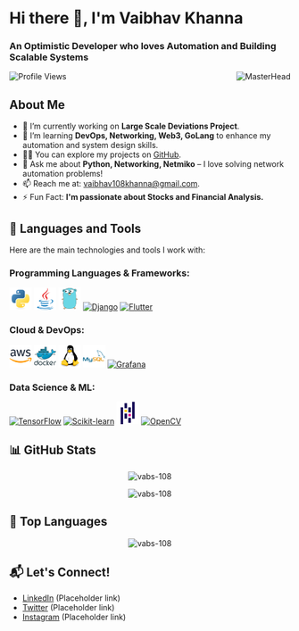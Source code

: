 # Hi there 👋, I'm Vaibhav Khanna
### An Optimistic Developer who loves Automation and Building Scalable Systems

<!-- Flex container to align the profile views and GIF properly -->
<div style="display: flex; justify-content: space-between; align-items: center; margin-bottom: 0;">

  <!-- Profile Views aligned to the left -->
  <p align="left" style="margin: 0; padding-right: 10px;">
    <img src="https://komarev.com/ghpvc/?username=vabs-108&label=Profile%20views&color=0e75b6&style=flat" alt="Profile Views" />
  </p>
  
  <!-- Profile GIF aligned to the right -->
  <p align="right" style="margin: 0;">
    <img src="https://media0.giphy.com/media/qgQUggAC3Pfv687qPC/200w.gif?cid=6c09b952rsofwhmoh6v4qhi2gz6uyguz1rk15hsjygxs6jwi&ep=v1_gifs_search&rid=200w.gif&ct=g" alt="MasterHead">
  </p>

</div>

## About Me
- 🔭 I’m currently working on **Large Scale Deviations Project**.
- 🌱 I’m learning **DevOps, Networking, Web3, GoLang** to enhance my automation and system design skills.
- 👨‍💻 You can explore my projects on [GitHub](https://github.com/Vabs-108).
- 💬 Ask me about **Python, Networking, Netmiko** – I love solving network automation problems!
- 📫 Reach me at: [vaibhav108khanna@gmail.com](mailto:vaibhav108khanna@gmail.com).
- ⚡ Fun Fact: **I'm passionate about Stocks and Financial Analysis.**

## 🔧 Languages and Tools

Here are the main technologies and tools I work with:

### Programming Languages & Frameworks:
<p align="left">
  <a href="https://www.python.org" target="_blank"><img src="https://raw.githubusercontent.com/devicons/devicon/master/icons/python/python-original.svg" alt="Python" width="40" height="40" /></a>
  <a href="https://www.java.com" target="_blank"><img src="https://raw.githubusercontent.com/devicons/devicon/master/icons/java/java-original.svg" alt="Java" width="40" height="40" /></a>
  <a href="https://golang.org" target="_blank"><img src="https://raw.githubusercontent.com/devicons/devicon/master/icons/go/go-original.svg" alt="Go" width="40" height="40" /></a>
  <a href="https://www.djangoproject.com/" target="_blank"><img src="https://cdn.worldvectorlogo.com/logos/django.svg" alt="Django" width="40" height="40" /></a>
  <a href="https://flutter.dev" target="_blank"><img src="https://www.vectorlogo.zone/logos/flutterio/flutterio-icon.svg" alt="Flutter" width="40" height="40" /></a>
</p>

### Cloud & DevOps:
<p align="left">
  <a href="https://aws.amazon.com" target="_blank"><img src="https://raw.githubusercontent.com/devicons/devicon/master/icons/amazonwebservices/amazonwebservices-original-wordmark.svg" alt="AWS" width="40" height="40" /></a>
  <a href="https://www.docker.com/" target="_blank"><img src="https://raw.githubusercontent.com/devicons/devicon/master/icons/docker/docker-original-wordmark.svg" alt="Docker" width="40" height="40" /></a>
  <a href="https://www.linux.org/" target="_blank"><img src="https://raw.githubusercontent.com/devicons/devicon/master/icons/linux/linux-original.svg" alt="Linux" width="40" height="40" /></a>
  <a href="https://www.mysql.com/" target="_blank"><img src="https://raw.githubusercontent.com/devicons/devicon/master/icons/mysql/mysql-original-wordmark.svg" alt="MySQL" width="40" height="40" /></a>
  <a href="https://grafana.com" target="_blank"><img src="https://www.vectorlogo.zone/logos/grafana/grafana-icon.svg" alt="Grafana" width="40" height="40" /></a>
</p>

### Data Science & ML:
<p align="left">
  <a href="https://www.tensorflow.org" target="_blank"><img src="https://www.vectorlogo.zone/logos/tensorflow/tensorflow-icon.svg" alt="TensorFlow" width="40" height="40" /></a>
  <a href="https://scikit-learn.org/" target="_blank"><img src="https://upload.wikimedia.org/wikipedia/commons/0/05/Scikit_learn_logo_small.svg" alt="Scikit-learn" width="40" height="40" /></a>
  <a href="https://pandas.pydata.org/" target="_blank"><img src="https://raw.githubusercontent.com/devicons/devicon/2ae2a900d2f041da66e950e4d48052658d850630/icons/pandas/pandas-original.svg" alt="Pandas" width="40" height="40" /></a>
  <a href="https://opencv.org/" target="_blank"><img src="https://www.vectorlogo.zone/logos/opencv/opencv-icon.svg" alt="OpenCV" width="40" height="40" /></a>
</p>

## 📊 GitHub Stats
<p align="center">
  <img src="https://github-readme-stats.vercel.app/api?username=vabs-108&show_icons=true&locale=en" alt="vabs-108" />
</p>

<p align="center">
  <img src="https://github-readme-streak-stats.herokuapp.com/?user=vabs-108&" alt="vabs-108" />
</p>

## 🌱 Top Languages
<p align="center">
  <img src="https://github-readme-stats.vercel.app/api/top-langs?username=vabs-108&show_icons=true&locale=en&layout=compact" alt="vabs-108" />
</p>

## 📬 Let's Connect!
- [LinkedIn](#) (Placeholder link)
- [Twitter](#) (Placeholder link)
- [Instagram](#) (Placeholder link)
